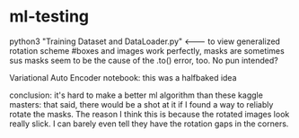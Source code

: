 # ml-testing
python3 "Training Dataset and DataLoader.py"            <--- to view generalized rotation scheme #boxes and images work perfectly, masks are sometimes sus
masks seem to be the cause of the .to() error, too. No pun intended?

Variational Auto Encoder notebook: this was a halfbaked idea


conclusion: it's hard to make a better ml algorithm than these kaggle masters: that said, there would be a shot at it if I found a way to reliably rotate the masks.
The reason I think this is because the rotated images look really slick. I can barely even tell they have the rotation gaps in the corners.
